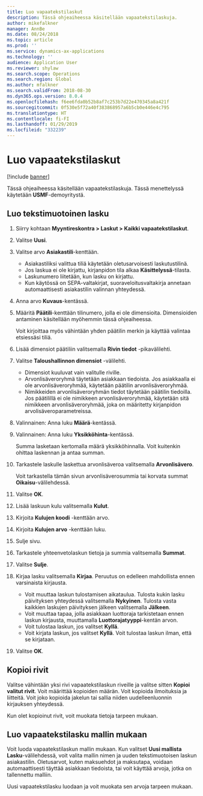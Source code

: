 ```yaml
---
title: Luo vapaatekstilaskut
description: Tässä ohjeaiheessa käsitellään vapaatekstilaskuja.
author: mikefalkner
manager: AnnBe
ms.date: 08/24/2018
ms.topic: article
ms.prod: ''
ms.service: dynamics-ax-applications
ms.technology: ''
audience: Application User
ms.reviewer: shylaw
ms.search.scope: Operations
ms.search.region: Global
ms.author: mfalkner
ms.search.validFrom: 2018-08-30
ms.dyn365.ops.version: 8.0.4
ms.openlocfilehash: f6ee6fda0b52b8af7c253b7d22e470345a8a421f
ms.sourcegitcommit: 0f530e5f72a40f383868957a6b5cb0e446e4c795
ms.translationtype: HT
ms.contentlocale: fi-FI
ms.lasthandoff: 01/29/2019
ms.locfileid: "332239"
---
```

# <a name="create-free-text-invoices"></a>Luo vapaatekstilaskut

[!include [banner](../includes/banner.md)]

Tässä ohjeaiheessa käsitellään vapaatekstilaskuja. Tässä menettelyssä käytetään **USMF**-demoyritystä.

## <a name="create-a-free-text-invoice"></a>Luo tekstimuotoinen lasku

1. Siirry kohtaan **Myyntireskontra \> Laskut \> Kaikki vapaatekstilaskut**.
2. Valitse **Uusi**.
3. Valitse arvo **Asiakastili**-kenttään.

    * Asiakastiliksi valittua tiliä käytetään oletusarvoisesti laskutustilinä.
    * Jos laskua ei ole kirjattu, kirjanpidon tila alkaa **Käsittelyssä**-tilasta.
    * Laskunumero liitetään, kun lasku on kirjattu.
    * Kun käytössä on SEPA-valtakirjat, suoraveloitusvaltakirja annetaan automaattisesti asiakastilin valinnan yhteydessä.

4. Anna arvo **Kuvaus**-kentässä.
5. Määritä **Päätili**-kenttään tilinumero, jolla ei ole dimensioita. Dimensioiden antaminen käsitellään myöhemmin tässä ohjeaiheessa.

    Voit kirjoittaa myös vähintään yhden päätilin merkin ja käyttää valintaa etsiessäsi tiliä.

6. Lisää dimensiot päätiliin valitsemalla **Rivin tiedot** -pikavälilehti.
7. Valitse **Taloushallinnon dimensiot** -välilehti.

    * Dimensiot kuuluvat vain valitulle riville.
    * Arvonlisäveroryhmä täytetään asiakkaan tiedoista. Jos asiakkaalla ei ole arvonlisäveroryhmää, käytetään päätilin arvonlisäveroryhmää.
    * Nimikkeiden arvonlisäveroryhmän tiedot täytetään päätilin tiedoilla. Jos päätilillä ei ole nimikkeen arvonlisäveroryhmää, käytetään sitä nimikkeen arvonlisäveroryhmää, joka on määritetty kirjanpidon arvolisäveroparametreissa.

8. Valinnainen: Anna luku **Määrä**-kentässä.
9. Valinnainen: Anna luku **Yksikköhinta**-kentässä.

    Summa lasketaan kertomalla määrä yksikköhinnalla. Voit kuitenkin ohittaa laskennan ja antaa summan.

10. Tarkastele laskulle laskettua arvonlisäveroa valitsemalla **Arvonlisävero**.

    Voit tarkastella tämän sivun arvonlisäverosummia tai korvata summat **Oikaisu**-välilehdessä.

11. Valitse **OK**.
12. Lisää laskuun kulu valitsemalla **Kulut**.
13. Kirjoita **Kulujen koodi** -kenttään arvo.
14. Kirjoita **Kulujen arvo** -kenttään luku.
15. Sulje sivu.
16. Tarkastele yhteenvetolaskun tietoja ja summia valitsemalla **Summat**.
17. Valitse **Sulje**.
18. Kirjaa lasku valitsemalla **Kirjaa**. Peruutus on edelleen mahdollista ennen varsinaista kirjausta.

    * Voit muuttaa laskun tulostamisen aikataulua. Tulosta kukin lasku päivityksen yhteydessä valitsemalla **Nykyinen**. Tulosta vasta kaikkien laskujen päivityksen jälkeen valitsemalla **Jälkeen**.
    * Voit muuttaa tapaa, jolla asiakkaan luottoraja tarkistetaan ennen laskun kirjausta, muuttamalla **Luottorajatyyppi**-kentän arvon.
    * Voit tulostaa laskun, jos valitset **Kyllä**.
    * Voit kirjata laskun, jos valitset **Kyllä**. Voit tulostaa laskun ilman, että se kirjataan.

19. Valitse **OK**.

## <a name="copy-lines"></a>Kopioi rivit
Valitse vähintään yksi rivi vapaatekstilaskun riveille ja valitse sitten **Kopioi valitut rivit**. Voit määrittää kopioiden määrän. Voit kopioida ilmoituksia ja liitteitä. Voit joko kopioida jakelun tai sallia niiden uudelleenluonnin kirjauksen yhteydessä.

Kun olet kopioinut rivit, voit muokata tietoja tarpeen mukaan.

## <a name="create-a-free-text-invoice-from-a-template"></a>Luo vapaatekstilasku mallin mukaan
Voit luoda vapaatekstilaskun mallin mukaan. Kun valitset **Uusi mallista** **Lasku**-välilehdessä, voit valita mallin nimen ja uuden tekstimuotoisen laskun asiakastilin. Oletusarvot, kuten maksuehdot ja maksutapa, voidaan automaattisesti täyttää asiakkaan tiedoista, tai voit käyttää arvoja, jotka on tallennettu malliin.

Uusi vapaatekstilasku luodaan ja voit muokata sen arvoja tarpeen mukaan.
